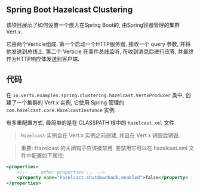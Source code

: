 ## Spring Boot Hazelcast Clustering

该项目展示了如何设置一个嵌入在Spring Boot的, 由Spring容器管理的集群Vert.x.

它由两个Verticle组成. 第一个启动一个HTTP服务器, 接收一个 query 参数, 并将他发送到总线上. 
第二个 Verticle 在事件总线监听, 在收到消息后进行应答, 并最终作为HTTP响应体发送到客户端.

## 代码

在 `io.vertx.examples.spring.clustering.hazelcast.VertxProducer` 类中, 
创建了一个集群的 Vert.x 实例, 它使用 Spring 管理的 `com.hazelcast.core.HazelcastInstance` 实例.

有多重配置方式, 最简单的是在 CLASSPATH 根中的 `hazelcast.xml` 文件. 

> `Hazelcast` 实例会在 Vert.x 实例之前创建, 并且在 Vert.x 销毁后销毁.

> 重要: Hazelcast 的关闭钩子应该被禁用. 要禁用它可以在 hazelcast.xml 文件中配置如下属性:

```xml
<properties>
    <!-- ... other properties ... -->
    <property name="hazelcast.shutdownhook.enabled">false</property>
</properties>
``` 